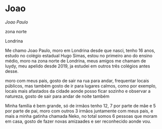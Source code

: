 <h1>Joao</h1>

<p><em>Joao Paulo</em></p>
<p></em>zona norte</em></p>
<p></em>Londrina</em></p>

<p> Me chamo Joao Paulo, moro em Londrina desde que nasci, tenho 16 anos, estudo no colégio estadual Hugo Simas, estou no primeiro ano do ensino médio, moro na zona norte de Londrina, meus amigos me chamam de luydy, meu apelido desde 2019, ja estudei em outros três colégios antes desse.

<p>moro com meus pais, gosto de sair na rua para andar, frequentar locais públicos, mas também gosto de ir para lugares calmos, como por exemplo, locais mais afastados da cidade aonde posso ficar sozinho e observar a natureza, gosto de sair para andar de noite também

<p>Minha família é bem grande, só de irmãos tenho 12, 7 por parte de mãe e 5 por parte de pai, moro com outros 3 irmãos juntamente com meus pais, e mais a minha gatinha chamada Neko, no total somos 6 pessoas que moram em casa, gosto de fazer novas amizaades e ser reconhecido aonde vou.
